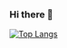 ### Hi there 👋

[![Top Langs](https://github-readme-stats.vercel.app/api/top-langs/?username=thissop&layout=compact)](https://github.com/anuraghazra/github-readme-stats)
<!--
**thissop/thissop** is a ✨ _special_ ✨ repository because its `README.md` (this file) appears on your GitHub profile.

Here are some ideas to get you started:

- 🔭 I’m currently working on ...
- 🌱 I’m currently learning ...
- 👯 I’m looking to collaborate on ...
- 🤔 I’m looking for help with ...
- 💬 Ask me about ...
- 📫 How to reach me: ...
- 😄 Pronouns: ...
- ⚡ Fun fact: ...
-->
